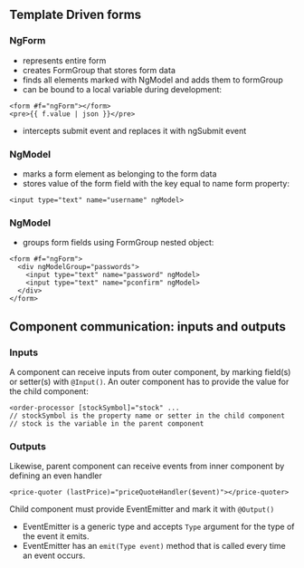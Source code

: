 ## Template Driven forms

### NgForm
* represents entire form
* creates FormGroup that stores form data
* finds all elements marked with NgModel and adds them to formGroup
* can be bound to a local variable during development:
```
<form #f="ngForm"></form>
<pre>{{ f.value | json }}</pre>
```
* intercepts submit event and replaces it with ngSubmit event


### NgModel
* marks a form element as belonging to the form data
* stores value of the form field with the key equal to name form property:
```
<input type="text" name="username" ngModel>
```

### NgModel
* groups form fields using FormGroup nested object:
```
<form #f="ngForm">
  <div ngModelGroup="passwords">
    <input type="text" name="password" ngModel>
    <input type="text" name="pconfirm" ngModel>
  </div>
</form>
```

## Component communication: inputs and outputs

### Inputs
A component can receive inputs from outer component, by marking field(s) or setter(s) with `@Input()`.
An outer component has to provide the value for the child component:

```
<order-processor [stockSymbol]="stock" ...
// stockSymbol is the property name or setter in the child component
// stock is the variable in the parent component
```

### Outputs
Likewise, parent component can receive events from inner component by defining an even handler

```
<price-quoter (lastPrice)="priceQuoteHandler($event)"></price-quoter>
```

Child component must provide EventEmitter and mark it with `@Output()`

* EventEmitter is a generic type and accepts `Type` argument for the type of the event it emits.
* EventEmitter has an `emit(Type event)` method that is called every time an event occurs.
